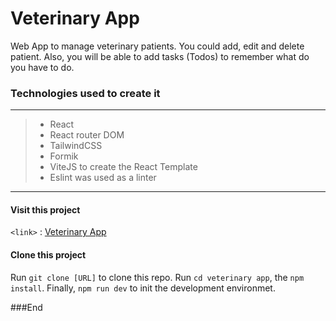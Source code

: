 # Veterinary App
Web App to manage veterinary patients. You could add, edit and delete patient. Also, you will be able to add tasks (Todos) to remember what do you have to do.

### Technologies used to create it
----
> - React
> - React router DOM
> - TailwindCSS
> - Formik
> - ViteJS to create the React Template
> - Eslint was used as a linter
---
#### Visit this project
`<link>` : [Veterinary App](https://veterinary-app-frankz.netlify.app/ "Veterinary App")
#### Clone this project
Run `git clone [URL]` to clone this repo.
Run  `cd veterinary app`, the  `npm install`.
Finally,  `npm run dev` to init the development environmet.


###End
